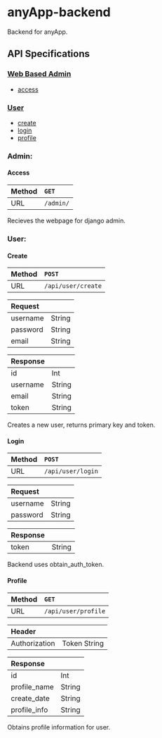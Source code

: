 # anyApp-backend
Backend for anyApp.

## API Specifications

### [Web Based Admin](#admin)
* [access](#admin_access)

### [User](#user)
* [create](#user_create)
* [login](*user_login)
* [profile](*user_profile)

### <a name="admin"></a> Admin:

#### <a name="admin_access"></a> Access

| Method    | `GET`       |
| :--       | :--         |
| URL       | `/admin/`   |

Recieves the webpage for django admin.

### <a name="user"></a> User:

#### <a name="user_create"></a> Create

| Method    | `POST`                |
| :--       | :--                   |
| URL       | `/api/user/create`    |

| Request   |             |
| :--       | :--         |
| username  | String      |
| password  | String      |
| email     | String      |

| Response    |             |
| :--         | :--         |
| id          | Int         |
| username    | String      |
| email       | String      |
| token       | String      |

Creates a new user, returns primary key and token.

#### <a name="user_login"></a> Login

| Method    | `POST`                |
| :--       | :--                   |
| URL       | `/api/user/login`    |

| Request   |             |
| :--       | :--         |
| username  | String      |
| password  | String      |

| Response    |             |
| :--         | :--         |
| token       | String      |

Backend uses obtain_auth_token.

#### <a name="user_profile"></a> Profile

| Method    | `GET`                   |
| :--       | :--                     |
| URL       | `/api/user/profile`     |

| Header          |               |
| :--             | :--           |
| Authorization   | Token String  |

| Response      |             |
| :--           | :--         |
| id            | Int         |
| profile_name  | String      |
| create_date   | String      |
| profile_info  | String      |

Obtains profile information for user.
